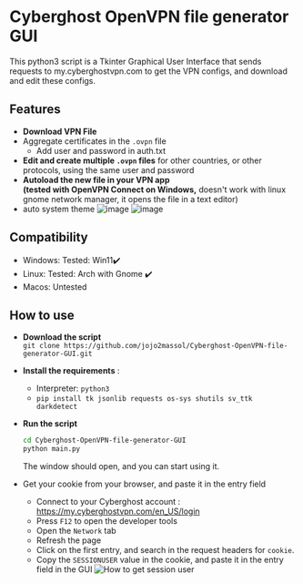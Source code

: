# Cyberghost OpenVPN file generator GUI
This python3 script is a Tkinter Graphical User Interface that sends requests to my.cyberghostvpn.com to get the VPN configs, and download and edit these configs.

## Features
- **Download VPN File**
- Aggregate certificates in the `.ovpn` file
  - Add user and password in auth.txt  
- **Edit and create multiple `.ovpn` files** for other countries, or other protocols, using the same user and password
- **Autoload the new file in your VPN app  
  (tested with OpenVPN Connect on Windows,**
  doesn't work with linux gnome network manager, it opens the file in a text editor)
- auto system theme
![image](https://user-images.githubusercontent.com/54369031/225980723-f69fc7c4-e5ab-458a-8f68-13dc7f2336ba.png)
![image](https://user-images.githubusercontent.com/54369031/225975732-75e35abd-3715-4242-aade-19952ab3a2da.png)


## Compatibility
- Windows: Tested: Win11✔️
- Linux:   Tested: Arch with Gnome ✔️
- Macos: Untested


## How to use
- **Download the script**  
  `git clone https://github.com/jojo2massol/Cyberghost-OpenVPN-file-generator-GUI.git`
- **Install the requirements** : 
  - Interpreter: `python3`  
  - ```pip install tk jsonlib requests os-sys shutils sv_ttk darkdetect```
- **Run the script**  
  ```sh
  cd Cyberghost-OpenVPN-file-generator-GUI
  python main.py
  ```  
  The window should open, and you can start using it.
  
- Get your cookie from your browser, and paste it in the entry field
  - Connect to your Cyberghost account : https://my.cyberghostvpn.com/en_US/login
  - Press `F12` to open the developer tools
  - Open the `Network` tab
  - Refresh the page
  - Click on the first entry, and search in the request headers for `cookie`. 
  - Copy the `SESSIONUSER` value in the cookie, and paste it in the entry field in the GUI
![How to get session user](https://user-images.githubusercontent.com/54369031/225950343-3e274c03-1fd4-4dd3-b4a6-8c56f03999eb.png)
